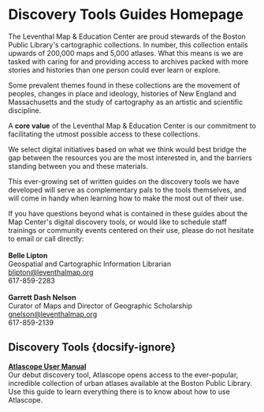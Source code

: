 # Discovery Tools Guides Homepage

The Leventhal Map & Education Center are proud stewards of the Boston Public Library's cartographic collections.
In number, this collection entails upwards of 200,000 maps and 5,000 atlases. What this means is we are tasked with caring for and providing access to archives 
packed with more stories and histories than one person could ever learn or explore. 

Some prevalent themes found in these collections are the movement of peoples, changes in place and ideology,
histories of New England and Massachusetts and the study of cartography as an artistic and scientific discipline.

A **core value** of the Leventhal Map & Education Center is our commitment to facilitating the utmost possible access to these collections.

We select digital initiatives based on what we think would best bridge the gap between the resources you are the most 
interested in, and the barriers standing between you and these materials.

This ever-growing set of written guides on the discovery tools we have developed will serve as complementary pals to the tools themselves, and will come in handy when learning how to make the most out of their use.

If you have questions beyond what is contained in these guides about the Map Center's digital discovery tools, or would
like to schedule staff trainings or community events centered on their use, please do not hesitate to email or call directly:
<br>
<br>
**Belle Lipton** <br>
Geospatial and Cartographic Information Librarian <br> 
blipton@leventhalmap.org<br>
617-859-2283 
<br>
<br>
**Garrett Dash Nelson**<br>
Curator of Maps and Director of Geographic Scholarship<br>
gnelson@leventhalmap.org<br>
617-859-2139

## Discovery Tools {docsify-ignore}

**[Atlascope User Manual](https://geoservices.leventhalmap.org/docs/#/discovery-tools/atlascope "Atlascope")** <br>
Our debut discovery tool, Atlascope opens access to the ever-popular, incredible collection of urban atlases available at the Boston Public Library. Use this guide to learn everything there is to know about how to use Atlascope.
